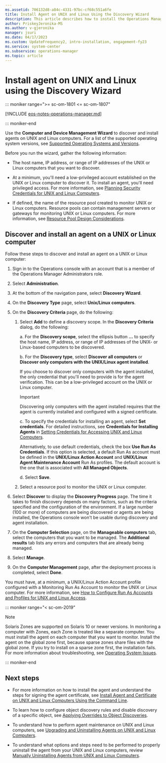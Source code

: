 ```yaml
---
ms.assetid: 706132d8-a84c-4331-97bc-cf68c551a6fe
title: Install Agent on UNIX and Linux Using the Discovery Wizard
description: This article describes how to install the Operations Manager agent on UNIX and Linux computers.
author: PriskeyJeronika-MS
ms.author: v-gjeronika
manager: jsuri
ms.date: 04/17/2023
ms.custom: UpdateFrequency2, intro-installation, engagement-fy23
ms.service: system-center
ms.subservice: operations-manager
ms.topic: article
---
```


# Install agent on UNIX and Linux using the Discovery Wizard

::: moniker range=">= sc-om-1801 <= sc-om-1807"

[!INCLUDE [eos-notes-operations-manager.md](../includes/eos-notes-operations-manager.md)]

::: moniker-end

Use the **Computer and Device Management Wizard** to discover and install agents on UNIX and Linux computers. For a list of the supported operating system versions, see [Supported Operating Systems and Versions](plan-supported-crossplat-os.md).

Before you run the wizard, gather the following information:

-   The host name, IP address, or range of IP addresses of the UNIX or Linux computers that you want to discover.

-   At a minimum, you'll need a low-privileged account established on the UNIX or Linux computer to discover it. To install an agent, you'll need privileged access. For more information, see [Planning Security Credentials for UNIX and Linux Computers](plan-security-crossplat-credentials.md).

-   If defined, the name of the resource pool created to monitor UNIX or Linux computers. Resource pools can contain management servers or gateways for monitoring UNIX or Linux computers. For more information, see [Resource Pool Design Considerations](plan-resource-pool-design.md).

## Discover and install an agent on a UNIX or Linux computer

Follow these steps to discover and install an agent on a UNIX or Linux computer:

1.  Sign in to the Operations console with an account that is a member of the Operations Manager Administrators role.

2.  Select **Administration**.

3.  At the bottom of the navigation pane, select **Discovery Wizard**.

4.  On the **Discovery Type** page, select **Unix/Linux computers**.

5.  On the **Discovery Criteria** page, do the following:

    1.  Select **Add** to define a discovery scope. In the **Discovery Criteria** dialog, do the following:

        a.  For the **Discovery scope**, select the ellipsis button **…** to specify the host name, IP address, or range of IP addresses of the UNIX- or Linux-based computers to be discovered.

        b.  For the **Discovery type**, select **Discover all computers** or **Discover only computers with the UNIX/Linux agent installed**.

           If you choose to discover only computers with the agent installed, the only credential that you'll need to provide is for the agent verification. This can be a low-privileged account on the UNIX or Linux computer.

           > [!IMPORTANT]
           > Discovering only computers with the agent installed requires that the agent is currently installed and configured with a signed certificate.

        c.  To specify the credentials for installing an agent, select **Set credentials**. For detailed instructions, see **Credentials for Installing Agents** in [Setting Credentials for Accessing UNIX and Linux Computers](manage-security-create-crossplat-credentials.md).

        Alternatively, to use default credentials, check the box **Use Run As Credentials**. If this option is selected, a default Run As account must be defined in the **UNIX/Linux Action Account** and **UNIX/Linux Agent Maintenance Account** Run As profiles. The default account is the one that is associated with **All Managed Objects**.

        d.  Select **Save**.

    2.  Select a resource pool to monitor the UNIX or Linux computer.

6.  Select **Discover** to display the **Discovery Progress** page. The time it takes to finish discovery depends on many factors, such as the criteria specified and the configuration of the environment. If a large number (100 or more) of computers are being discovered or agents are being installed, the Operations console won't be usable during discovery and agent installation.

7.  On the **Computer Selection** page, on the **Manageable computers** tab, select the computers that you want to be managed. The **Additional results** tab lists any errors and computers that are already being managed.

8.  Select **Manage**.

9. On the **Computer Management** page, after the deployment process is completed, select **Done**.

You must have, at a minimum, a UNIX/Linux Action Account profile configured with a Monitoring Run As Account to monitor the UNIX or Linux computer. For more information, see [How to Configure Run As Accounts and Profiles for UNIX and Linux Access](~/scom/manage-security-config-crossplat-runas-profile.md).

::: moniker range="< sc-om-2019" 

> [!NOTE]
> Solaris Zones are supported on Solaris 10 or newer versions. In monitoring a computer with Zones, each Zone is treated like a separate computer. You must install the agent on each computer that you want to monitor. Install the agent on the global zone first, because sparse zones share files with the global zone. If you try to install on a sparse zone first, the installation fails. For more information about troubleshooting, see [Operating System Issues](/previous-versions/system-center/system-center-2012-R2/hh212755(v=sc.12)).

::: moniker-end

## Next steps

- For more information on how to install the agent and understand the steps for signing the agent certificate, see [Install Agent and Certificate on UNIX and Linux Computers Using the Command Line](~/scom/manage-install-crossplat-agent-cmdline.md).

- To learn how to configure object discovery rules and disable discovery of a specific object, see [Applying Overrides to Object Discoveries](manage-apply-overrides-object-discovery.md).

- To understand how to perform agent maintenance on UNIX and Linux computers, see [Upgrading and Uninstalling Agents on UNIX and Linux Computers](~/scom/manage-upgrade-uninstall-crossplat-agent.md).

- To understand what options and steps need to be performed to properly uninstall the agent from your UNIX and Linux computers, review [Manually Uninstalling Agents from UNIX and Linux Computers](manage-uninstall-crossplat-agent.md).
